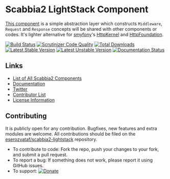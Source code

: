 # Scabbia2 LightStack Component

[This component](https://github.com/eserozvataf/scabbia2-lightstack) is a simple abstraction layer which constructs `Middleware`, `Request` and `Response` concepts will be shared with other components or codes. It's lighter alternative for [smyfony](http://symfony.com/)'s [HttpKernel](https://github.com/symfony/HttpKernel) and [HttpFoundation](https://github.com/symfony/HttpFoundation).

[![Build Status](https://travis-ci.org/eserozvataf/scabbia2-lightstack.png?branch=master)](https://travis-ci.org/eserozvataf/scabbia2-lightstack)
[![Scrutinizer Code Quality](https://scrutinizer-ci.com/g/eserozvataf/scabbia2-lightstack/badges/quality-score.png?b=master)](https://scrutinizer-ci.com/g/eserozvataf/scabbia2-lightstack/?branch=master)
[![Total Downloads](https://poser.pugx.org/eserozvataf/scabbia2-lightstack/downloads.png)](https://packagist.org/packages/eserozvataf/scabbia2-lightstack)
[![Latest Stable Version](https://poser.pugx.org/eserozvataf/scabbia2-lightstack/v/stable)](https://packagist.org/packages/eserozvataf/scabbia2-lightstack)
[![Latest Unstable Version](https://poser.pugx.org/eserozvataf/scabbia2-lightstack/v/unstable)](https://packagist.org/packages/eserozvataf/scabbia2-lightstack)
[![Documentation Status](https://readthedocs.org/projects/scabbia2-documentation/badge/?version=latest)](https://readthedocs.org/projects/scabbia2-documentation)

## Links
- [List of All Scabbia2 Components](https://github.com/eserozvataf/scabbia2)
- [Documentation](https://readthedocs.org/projects/scabbia2-documentation)
- [Twitter](https://twitter.com/eserozvataf)
- [Contributor List](contributors.md)
- [License Information](LICENSE)


## Contributing
It is publicly open for any contribution. Bugfixes, new features and extra modules are welcome. All contributions should be filed on the [eserozvataf/scabbia2-lightstack](https://github.com/eserozvataf/scabbia2-lightstack) repository.

* To contribute to code: Fork the repo, push your changes to your fork, and submit a pull request.
* To report a bug: If something does not work, please report it using GitHub issues.
* To support: [![Donate](https://www.paypalobjects.com/en_US/i/btn/btn_donate_LG.gif)](https://www.paypal.com/cgi-bin/webscr?cmd=_s-xclick&hosted_button_id=BXNMWG56V6LYS)
